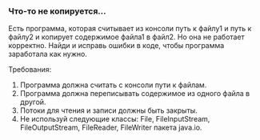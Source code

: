 
### Что-то не копируется...

Есть программа, которая считывает из консоли путь к файлу1 и путь к файлу2 и копирует содержимое файла1 в файл2.
Но она не работает корректно. Найди и исправь ошибки в коде, чтобы программа заработала как нужно.


Требования:
1.	Программа должна считать с консоли пути к файлам.
2.	Программа должна переписывать содержимое из одного файла в другой.
3.	Потоки для чтения и записи должны быть закрыты.
4.	Не используй следующие классы: File, FileInputStream, FileOutputStream, FileReader, FileWriter пакета java.io.


